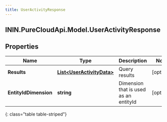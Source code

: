 ```yaml
---
title: UserActivityResponse
---
```

## ININ.PureCloudApi.Model.UserActivityResponse

## Properties

|Name | Type | Description | Notes|
|------------ | ------------- | ------------- | -------------|
| **Results** | [**List&lt;UserActivityData&gt;**](UserActivityData.html) | Query results | [optional] |
| **EntityIdDimension** | **string** | Dimension that is used as an entityId | [optional] |
{: class="table table-striped"}


